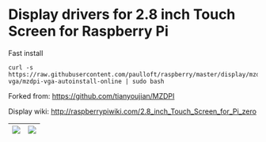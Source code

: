 # Display drivers for 2.8 inch Touch Screen for Raspberry Pi

Fast install
```
curl -s https://raw.githubusercontent.com/paulloft/raspberry/master/display/mzdpi-vga/mzdpi-vga-autoinstall-online | sudo bash
````
Forked from: https://github.com/tianyoujian/MZDPI

Display wiki: http://raspberrypiwiki.com/2.8_inch_Touch_Screen_for_Pi_zero

|  ![](http://raspberrypiwiki.com/images/d/d7/IMG-3185.jpg) |   ![](http://raspberrypiwiki.com/images/thumb/a/ae/New_2.8_inch_touch_screen_for_Pi_zero_W.jpg/600px-New_2.8_inch_touch_screen_for_Pi_zero_W.jpg) |
|---|---|
